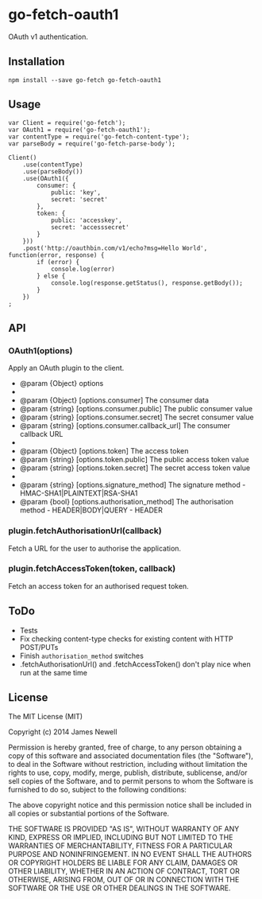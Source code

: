 # go-fetch-oauth1

OAuth v1 authentication.

## Installation

    npm install --save go-fetch go-fetch-oauth1
    
## Usage

    var Client = require('go-fetch');
    var OAuth1 = require('go-fetch-oauth1');
    var contentType = require('go-fetch-content-type');
    var parseBody = require('go-fetch-parse-body');
    
    Client()
        .use(contentType)
        .use(parseBody())
        .use(OAuth1({
            consumer: {
                public: 'key',
                secret: 'secret'
            }, 
            token: {
                public: 'accesskey',
                secret: 'accesssecret'
            }
        }))
        .post('http://oauthbin.com/v1/echo?msg=Hello World', function(error, response) {
            if (error) {
                console.log(error)
            } else {
                console.log(response.getStatus(), response.getBody());
            }
        })
    ;

## API

### OAuth1(options)

Apply an OAuth plugin to the client.

 * @param   {Object}  options
 *
 * @param   {Object}  [options.consumer]              The consumer data
 * @param   {string}  [options.consumer.public]       The public consumer value
 * @param   {string}  [options.consumer.secret]       The secret consumer value
 * @param   {string}  [options.consumer.callback_url] The consumer callback URL
 *
 * @param   {Object}  [options.token]                 The access token
 * @param   {string}  [options.token.public]          The public access token value
 * @param   {string}  [options.token.secret]          The secret access token value
 *
 * @param   {string}  [options.signature_method]      The signature method - HMAC-SHA1|PLAINTEXT|RSA-SHA1
 * @param   {bool}    [options.authorisation_method]  The authorisation method - HEADER|BODY|QUERY - HEADER
 
 ### plugin.fetchAuthorisationUrl(callback)
 
 Fetch a URL for the user to authorise the application.
 
 ### plugin.fetchAccessToken(token, callback)
 
 Fetch an access token for an authorised request token.
 
## ToDo

- Tests
- Fix checking content-type checks for existing content with HTTP POST/PUTs 
- Finish `authorisation_method` switches
- .fetchAuthorisationUrl() and .fetchAccessToken() don't play nice when run at the same time

## License

The MIT License (MIT)

Copyright (c) 2014 James Newell

Permission is hereby granted, free of charge, to any person obtaining a copy of this software and associated documentation files (the "Software"), to deal in the Software without restriction, including without limitation the rights to use, copy, modify, merge, publish, distribute, sublicense, and/or sell copies of the Software, and to permit persons to whom the Software is furnished to do so, subject to the following conditions:

The above copyright notice and this permission notice shall be included in all copies or substantial portions of the Software.

THE SOFTWARE IS PROVIDED "AS IS", WITHOUT WARRANTY OF ANY KIND, EXPRESS OR IMPLIED, INCLUDING BUT NOT LIMITED TO THE WARRANTIES OF MERCHANTABILITY, FITNESS FOR A PARTICULAR PURPOSE AND NONINFRINGEMENT. IN NO EVENT SHALL THE AUTHORS OR COPYRIGHT HOLDERS BE LIABLE FOR ANY CLAIM, DAMAGES OR OTHER LIABILITY, WHETHER IN AN ACTION OF CONTRACT, TORT OR OTHERWISE, ARISING FROM, OUT OF OR IN CONNECTION WITH THE SOFTWARE OR THE USE OR OTHER DEALINGS IN THE SOFTWARE.